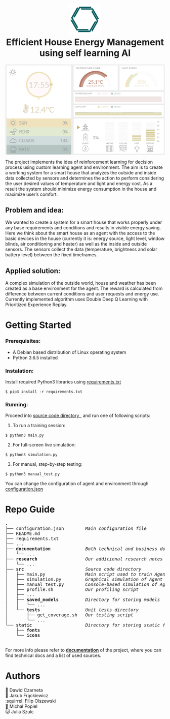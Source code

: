 
<h1 align="center">
  <img src="https://github.com/JuliaSzulc/Efficient-House-Energy-Management-Using-Self-Learning-AI/blob/master/static/img/logo.png" alt="logo" width="100"></br>
  Efficient House Energy Management
  </br>
  using self learning AI
</h1>
<p align="center">
<img style="text-align: center;" align="center" src="https://github.com/JuliaSzulc/Efficient-House-Energy-Management-Using-Self-Learning-AI/blob/master/static/img/sim.gif">
</p>

The project implements the idea of reinforcement learning for decision process using custom learning agent and environment. The aim is to create a working system for a smart house that analyzes the outside and inside data collected by sensors and determines the action to perform considering the user desired values of temperature and light and energy cost. As a result the system should minimize energy consumption in the house and maximize user’s comfort.    

  
## Problem and idea:  
We wanted to create a system for a smart house that works properly under any base requirements and conditions and results in visible energy saving.
Here we think about the smart house as an agent with the access to the basic devices in the house (currently it is: energy source, light level, window blinds, air conditioning and heater) as well as the inside and outside sensors. The sensors collect the data (temperature, brightness and solar battery level) between the fixed timeframes.

## Applied solution:
A complex simulation of the outside world, house and weather has been created as a base environment for the agent. The reward is calculated from difference between current conditions and user requests and energy use. Currently implemented algorithm uses Double Deep Q Learning with Prioritized Experience Replay.  

# Getting Started

### Prerequisites:

 - A Debian based distribution of Linux operating system
 - Python 3.6.5 installed

### Instalation:

Install required Python3 libraries using [requirements.txt](https://github.com/JuliaSzulc/RL-for-decission-process/tree/master/requirements.txt)
  
```
$ pip3 install -r requirements.txt
```

### Running:
Proceed into [source code directory ](https://github.com/JuliaSzulc/RL-for-decission-process/tree/master/requirements.txt), and run one of following scripts:

1. To run a training session:
```
$ python3 main.py
```
2. For full-screen live simulation:
```
$ python3 simulation.py
```
3. For manual, step-by-step testing:
```
$ python3 manual_test.py
```
You can change the configuration of agent and environment through [configuration.json](https://github.com/JuliaSzulc/RL-for-decission-process/tree/master/configuration.json)

# Repo Guide
<pre>
<b>.</b>
├── configuration.json       <i> Main configuration file </i>
├── README.md
├── requirements.txt
├── ...
├── <b>documentation</b>            <i> Both technical and business documentation of the project </i>
│   └── ...
├── <b>research</b>                 <i> Our additional research notes </i>
│   └── ...
├── <b>src</b>                      <i> Source code directory </i>
│   ├── main.py              <i> Main script used to train Agent </i>
│   ├── simulation.py        <i> Graphical simulation of Agent at work </i>
│   ├── manual_test.py       <i> Console-based simulation of Agent and Environment</i>
│   ├── profile.sh           <i> Our profiling script</i>
│   ├── ...
│   ├── <b>saved_models</b>         <i> Directory for storing models </i>
│   │   └── ...
│   └── <b>tests</b>                <i> Unit tests directory </i>
│       ├── get_coverage.sh  <i> Our testing script </i>
│       └── ...
└── <b>static</b>                   <i> Directory for storing static files </i>
    ├── <b>fonts</b> 
    └── <b>icons</b> 
 </pre>

For more info please refer to [**documentation**](https://github.com/JuliaSzulc/RL-for-decission-process/tree/master/documentation) of the project, where you can find technical docs and a list of used sources.
  
  
# Authors

:bear: Dawid Czarneta  
:tiger2: Jakub Frąckiewicz  
:squirrel: Filip Olszewski  
:boar: Michał Popiel  
:cat: Julia Szulc  
